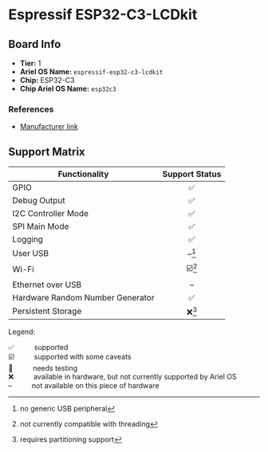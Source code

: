# Espressif ESP32-C3-LCDkit

## Board Info

- **Tier:** 1
- **Ariel OS Name:** `espressif-esp32-c3-lcdkit`
- **Chip:** ESP32-C3
- **Chip Ariel OS Name:** `esp32c3`

### References

- [Manufacturer link](https://web.archive.org/web/20250408100740/https://www.espressif.com/en/dev-board/esp32-c3-lcdkit-en)

## Support Matrix

|Functionality|Support Status|
|---|:---:|
|GPIO|<span title="supported">✅</span>|
|Debug Output|<span title="supported">✅</span>|
|I2C Controller Mode|<span title="supported">✅</span>|
|SPI Main Mode|<span title="supported">✅</span>|
|Logging|<span title="supported">✅</span>|
|User USB|<span title="not available on this piece of hardware">–</span>[^no generic USB peripheral]|
|Wi-Fi|<span title="supported with some caveats">☑️</span>[^not currently compatible with threading]|
|Ethernet over USB|<span title="not available on this piece of hardware">–</span>|
|Hardware Random Number Generator|<span title="supported">✅</span>|
|Persistent Storage|<span title="available in hardware, but not currently supported by Ariel OS">❌</span>[^requires partitioning support]|

<p>Legend:</p>

<dl>
  <div>
    <dt>✅</dt><dd>supported</dd>
  </div>
  <div>
    <dt>☑️</dt><dd>supported with some caveats</dd>
  </div>
  <div>
    <dt>🚦</dt><dd>needs testing</dd>
  </div>
  <div>
    <dt>❌</dt><dd>available in hardware, but not currently supported by Ariel OS</dd>
  </div>
  <div>
    <dt>–</dt><dd>not available on this piece of hardware</dd>
  </div>
</dl>
<style>
dt, dd {
  display: inline;
}
</style>


[^no generic USB peripheral]: no generic USB peripheral
[^not currently compatible with threading]: not currently compatible with threading
[^requires partitioning support]: requires partitioning support
